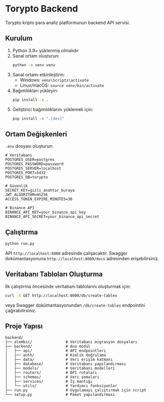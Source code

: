 # Torypto Backend

Torypto kripto para analiz platformunun backend API servisi.

## Kurulum

1. Python 3.9+ yüklenmiş olmalıdır
2. Sanal ortam oluşturun:
   ```bash
   python -m venv venv
   ```
3. Sanal ortamı etkinleştirin:
   - Windows: `venv\Scripts\activate`
   - Linux/macOS: `source venv/bin/activate`
4. Bağımlılıkları yükleyin:
   ```bash
   pip install -e .
   ```
5. Geliştirici bağımlılıklarını yüklemek için:
   ```bash
   pip install -e ".[dev]"
   ```

## Ortam Değişkenleri

`.env` dosyası oluşturun:

```
# Veritabanı
POSTGRES_USER=postgres
POSTGRES_PASSWORD=password
POSTGRES_SERVER=localhost
POSTGRES_PORT=5432
POSTGRES_DB=torypto

# Güvenlik
SECRET_KEY=gizli_anahtar_buraya
JWT_ALGORITHM=HS256
ACCESS_TOKEN_EXPIRE_MINUTES=30

# Binance API
BINANCE_API_KEY=your_binance_api_key
BINANCE_API_SECRET=your_binance_api_secret
```

## Çalıştırma

```bash
python run.py
```

API `http://localhost:8000` adresinde çalışacaktır. Swagger dokümantasyonuna `http://localhost:8000/docs` adresinden erişebilirsiniz.

## Veritabanı Tabloları Oluşturma

İlk çalıştırma öncesinde veritabanı tablolarını oluşturmak için:

```bash
curl -X GET http://localhost:8000/db/create-tables
```

veya Swagger dokümantasyonundan `/db/create-tables` endpointini çağırabilirsiniz.

## Proje Yapısı

```
backend/
├── alembic/               # Veritabanı migrasyon dosyaları
├── backend/               # Ana modül
│   ├── api/               # API endpointleri
│   ├── auth/              # Kimlik doğrulama
│   ├── data/              # Veri erişim katmanı
│   ├── database/          # Veritabanı yapılandırması
│   ├── models/            # Veritabanı modelleri
│   ├── routers/           # API rotaları
│   ├── schemas/           # Veri şemaları
│   ├── services/          # İş mantığı
│   └── utils/             # Yardımcı fonksiyonlar
├── run.py                 # Uygulamayı çalıştırmak için script
└── setup.py               # Paket yapılandırması
``` 